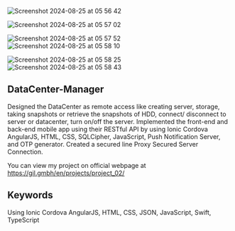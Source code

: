 
![Screenshot 2024-08-25 at 05 56 42](https://github.com/user-attachments/assets/c4651899-7e59-4d42-93c8-a98011e2b8e6)

![Screenshot 2024-08-25 at 05 57 02](https://github.com/user-attachments/assets/a8ef6255-e423-4b8e-8471-24e4c38f8500)

![Screenshot 2024-08-25 at 05 57 52](https://github.com/user-attachments/assets/e098df5c-915e-4bfd-b46f-a36ee29a3e3a)     ![Screenshot 2024-08-25 at 05 58 10](https://github.com/user-attachments/assets/264fccf9-1593-4d39-9bb5-0a2af372da96)

![Screenshot 2024-08-25 at 05 58 25](https://github.com/user-attachments/assets/a21e1ea7-4f07-48f0-a9cf-484ccca025d7)     ![Screenshot 2024-08-25 at 05 58 43](https://github.com/user-attachments/assets/84ce1eb9-53f5-44f0-aac2-448e8366f040)

## DataCenter-Manager

Designed the DataCenter as remote access like creating server, storage, taking snapshots or retrieve the snapshots of HDD, connect/ disconnect to server or datacenter, turn on/off the server. Implemented the front-end and back-end mobile app using their RESTful API by using Ionic Cordova AngularJS, HTML, CSS, SQLCipher, JavaScript, Push Notification Server, and OTP generator. Created a secured line Proxy Secured Server Connection.

You can view my project on official webpage at https://gil.gmbh/en/projects/project_02/

## Keywords

Using Ionic Cordova AngularJS, HTML, CSS, JSON, JavaScript, Swift, TypeScript
